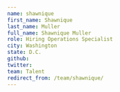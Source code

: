 ```yaml
---
name: shawnique
first_name: Shawnique
last_name: Muller
full_name: Shawnique Muller
role: Hiring Operations Specialist
city: Washington
state: D.C.
github: 
twitter: 
team: Talent
redirect_from: /team/shawnique/
---
```

